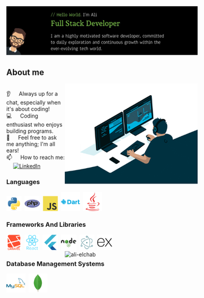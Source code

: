<img  src="/banner.jpg" alt="" />

<!-- About me details -->
## About me

<div>
    <img align="right" width="350" src="/giphy.gif" alt="Coding gif" /><br/>
    👂 &emsp; Always up for a chat, especially when it's about coding!<br />
    💻 &emsp; Coding enthusiast who enjoys building programs. <br />
    💬 &emsp; Feel free to ask me anything; I'm all ears!<br />
    📫 &emsp; How to reach me: &emsp;
    <a href=https://www.linkedin.com/in/ali-elchab/" target="_blank">
        <img src="https://img.shields.io/badge/-LinkedIn-blue?style=flat&logo=Linkedin&logoColor=white" alt="LinkedIn"/>
    </a>
</div>

### Languages

<div>
  
  <img src='https://github.com/devicons/devicon/blob/master/icons/python/python-original.svg' title="Python" alt="python" width="40" height="40"/>&nbsp;
  <img src="https://github.com/devicons/devicon/blob/master/icons/php/php-original.svg" title="Php" alt="php" width="40" height="40"/>&nbsp;
  <img src="https://github.com/devicons/devicon/blob/master/icons/javascript/javascript-original.svg" title="JavaScript" alt="JavaScript" width="40" height="40"/>&nbsp;
  <img src='https://github.com/devicons/devicon/blob/master/icons/dart/dart-plain-wordmark.svg' title="Dart" alt="dart" width="50" height="50"/>&nbsp;
  <img src='https://github.com/devicons/devicon/blob/master/icons/java/java-plain.svg' title="Java" alt="java" width="50" height="50"/>&nbsp;
</div>

### Frameworks And Libraries
<div>
  <img src="https://github.com/devicons/devicon/blob/master/icons/laravel/laravel-plain-wordmark.svg" title="Laravel" alt="laravel" width="40" height="40"/>&nbsp;     
  <img src="https://github.com/devicons/devicon/blob/master/icons/react/react-original-wordmark.svg" title="React" alt="React" width="40" height="40"/>&nbsp;
  <img src="https://github.com/devicons/devicon/blob/master/icons/flutter/flutter-original.svg" title="Flutter" alt="Flutter" width="40" height="40"/>&nbsp;
  <img src="https://github.com/devicons/devicon/blob/master/icons/nodejs/nodejs-original-wordmark.svg" title="NodeJS" alt="NodeJS" width="40" height="40"/>&nbsp;
  <img src="https://github.com/devicons/devicon/blob/master/icons/electron/electron-original.svg" title="Electron" alt="Electron" width="40" height="40"/>&nbsp;
  <img src="https://github.com/devicons/devicon/blob/master/icons/express/express-original.svg" title="Express" alt="Express" width="40" height="40"/>&nbsp;
<img align="right" width="350" src="https://github-readme-stats.vercel.app/api/top-langs?username=ali-elchab&show_icons=true&locale=en&layout=compact" alt="ali-elchab" />
</div>

### Database Management Systems
<div>  
    <img src="https://github.com/devicons/devicon/blob/master/icons/mysql/mysql-original-wordmark.svg" title="MySQL"  alt="MySQL" width="50" height="50"/>&nbsp;
    <img src="https://github.com/devicons/devicon/blob/master/icons/mongodb/mongodb-original.svg" title="MongoDB"  alt="MongoDB" width="50" height="50"/>&nbsp;
</div>


